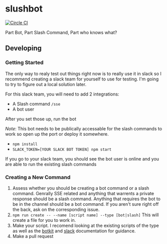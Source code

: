 # slushbot

[![Circle CI](https://circleci.com/gh/rit-sse/slushbot.svg?style=svg)](https://circleci.com/gh/rit-sse/slushbot)

Part Bot, Part Slash Command, Part who knows what?

## Developing

### Getting Started

The only way to realy test out things right now is to really use it in slack so I recommend creating a slack team for yourself to use for testing.
I'm going to try to figure out a local solution later.

For this slack team, you will need to add 2 integrations:
* A Slash command `/sse`
* A bot user

After you set those up, run the bot

*Note*: This bot needs to be publically accessable for the slash commands to work so open up the port or deploy it somewhere.

* `npm install`
* `SLACK_TOKEN=[YOUR SLACK BOT TOKEN] npm start`

If you go to your slack team, you should see the bot user is online and you are able to run the existing slash commands

### Creating a New Command

1. Assess whether you should be creating a bot command or a slash command. Genrally SSE related and anything that warrents a private response should be a slash command. Anything that requires the bot to be in the channel should be a bot command.  If you aren't sure right off the back, ask on the corresponding issue.
2. `npm run create -- --name [script name] --type [bot|slash]` This will create a file for you to work in.
3. Make your script. I recomend looking at the existing scripts of the type as well as the [botkit](https://github.com/howdyai/botkit) and [slack](https://api.slack.com) documentation for guidance.
4. Make a pull request
